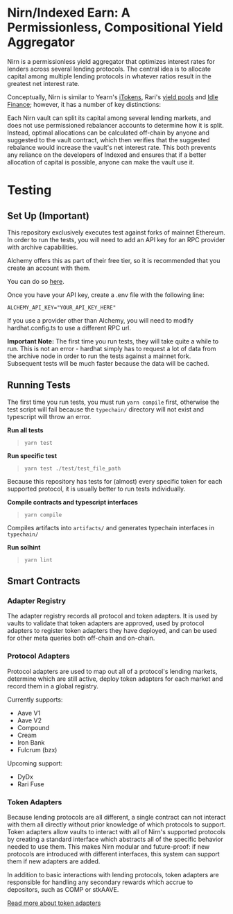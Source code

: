 # Nirn/Indexed Earn: A Permissionless, Compositional Yield Aggregator

Nirn is a permissionless yield aggregator that optimizes interest rates for lenders across several lending protocols. The central idea is to allocate capital among multiple lending protocols in whatever ratios result in the greatest net interest rate.

Conceptually, Nirn is similar to Yearn's [iTokens](https://github.com/yearn/itoken), Rari's [yield pools](https://github.com/Rari-Capital/rari-yield-pool-contracts) and [Idle Finance](https://github.com/Idle-Labs/idle-contracts); however, it has a number of key distinctions:

Each Nirn vault can split its capital among several lending markets, and does not use permissioned rebalancer accounts to determine how it is split. Instead, optimal allocations can be calculated off-chain by anyone and suggested to the vault contract, which then verifies that the suggested rebalance would increase the vault's net interest rate. This both prevents any reliance on the developers of Indexed and ensures that if a better allocation of capital is possible, anyone can make the vault use it.

# Testing

## Set Up **(Important)**

This repository exclusively executes test against forks of mainnet Ethereum. In order to run the tests, you will need to add an API key for an RPC provider with archive capabilities.

Alchemy offers this as part of their free tier, so it is recommended that you create an account with them.

You can do so [here](https://auth.alchemyapi.io/signup).

Once you have your API key, create a .env file with the following line:

```
ALCHEMY_API_KEY="YOUR_API_KEY_HERE"
```

If you use a provider other than Alchemy, you will need to modify hardhat.config.ts to use a different RPC url.

**Important Note:** The first time you run tests, they will take quite a while to run. This is not an error - hardhat simply has to request a lot of data from the archive node in order to run the tests against a mainnet fork. Subsequent tests will be much faster because the data will be cached.

## Running Tests

The first time you run tests, you must run `yarn compile` first, otherwise the test script will fail because the `typechain/` directory will not exist and typescript will throw an error.

**Run all tests**
> `yarn test`

**Run specific test**

> `yarn test ./test/test_file_path`

Because this repository has tests for (almost) every specific token for each supported protocol, it is usually better to run tests individually.

**Compile contracts and typescript interfaces**
> `yarn compile`

Compiles artifacts into `artifacts/` and generates typechain interfaces in `typechain/`

**Run solhint**

> `yarn lint`

## Smart Contracts

### Adapter Registry

The adapter registry records all protocol and token adapters. It is used by vaults to validate that token adapters are approved, used by protocol adapters to register token adapters they have deployed, and can be used for other meta queries both off-chain and on-chain.

### Protocol Adapters

Protocol adapters are used to map out all of a protocol's lending markets, determine which are still active, deploy token adapters for each market and record them in a global registry.

Currently supports:
- Aave V1
- Aave V2
- Compound
- Cream
- Iron Bank
- Fulcrum (bzx)

Upcoming support:
- DyDx
- Rari Fuse

### Token Adapters

Because lending protocols are all different, a single contract can not interact with them all directly without prior knowledge of which protocols to support. Token adapters allow vaults to interact with all of Nirn's supported protocols by creating a standard interface which abstracts all of the specific behavior needed to use them. This makes Nirn modular and future-proof: if new protocols are introduced with different interfaces, this system can support them if new adapters are added.

In addition to basic interactions with lending protocols, token adapters are responsible for handling any secondary rewards which accrue to depositors, such as COMP or stkAAVE.

<!-- Most lending protocols have wrapper tokens which accrue value as a result of an increasing conversion rate between the wrapper and the underlying token, as opposed to giving lenders interest in the form of a separate token or modifying their balance in the wrapper. In order to give other contracts insight into their balances, token adapters expose a `balanceUnderlying` function which will return the value of the caller's deposit in terms of the underlying token, usually by querying their balance in the wrapper token and using the protocol's conversion formula. When deposits are made into a protocol with wrapper tokens, the adapter will transfer the underlying token from the caller, mint wrapped tokens and transfer them to the caller; similarly, for these protocols' token adapters, withdrawals transfer the wrapper from the caller, burn them for underlying tokens, and transfer them to the caller. -->

<!-- There are exceptions to this general rule though, and it is important for our system that adapters do not require *any* specific actions from the caller beyond ERC20 approval. -->

[Read more about token adapters](./docs/Token-Adapters.md)


<!-- protocol for comparing interest rates available on lending protocols and yield aggregators; it is a combination interest rate oracle, meta protocol registry and yield optimizer. It works by using two types of adapter: protocol adapters, which map out all of the interest-bearing assets on supported protocols and write them to a global registry, and token adapters, which create a standard interface for interacting with these interest-bearing assets. These two adapter types enable yield aggregation vaults and other smart contracts to find and take advantage of the best interest rates on Ethereum without any protocol-specific logic -->

